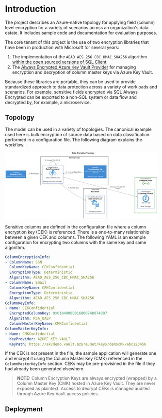 # Introduction

The project describes an Azure-native topology for applying field (column) level encryption for a variety of scenarios across an organization's data estate. It includes sample code and documentation for evaluation purposes.

The core tenant of this project is the use of two encryption libraries that have been in production with Microsoft for several years:
1. The implementation of the `AEAD_AES_256_CBC_HMAC_SHA256` algorithm [within the open sourced versions of SQL Client](https://github.com/dotnet/SqlClient/tree/master/src/Microsoft.Data.SqlClient/netcore/src/Microsoft/Data/SqlClient).
2. The [Always Encrypted Azure Key Vault Provider](https://docs.microsoft.com/en-us/dotnet/api/microsoft.data.sqlclient.alwaysencrypted.azurekeyvaultprovider?view=akvprovider-dotnet-core-1.1) for managing encryption and decryption of column master keys via Azure Key Vault.

Because these libraries are portable, they can be used to provide standardized approach to data protection across a variety of workloads and scenarios. For example, sensitive fields encrypted via SQL Always Encrypted can be exported to a non-SQL system or data flow and decrypted by, for example, a microservice.

## Topology

The model can be used in a variety of topologies. The canonical example used here is bulk encryption of source data based on data classification performed in a configuration file. The following diagram explains the workflow.

<img src="docs/img/encryption-topology.png" />

Sensitive columns are defined in the configuraiton file where a column encryption key (CEK) is referenced. There is a one-to-many relationship between a given CEK and columns. The following YAML is an example configuration for encrypting two columns with the same key and same algorithm.

```yaml
ColumnEncryptionInfo:
- ColumnName: SSN
  ColumnKeyName: CEKConfidential
  EncryptionType: Deterministic
  Algorithm: AEAD_AES_256_CBC_HMAC_SHA256
- ColumnName: Email
  ColumnKeyName: CEKConfidential
  EncryptionType: Deterministic
  Algorithm: AEAD_AES_256_CBC_HMAC_SHA256
ColumnKeyInfo:
- Name: CEKConfidential
  EncryptedColumnKey: 0x01b40000016800740074007
  Algorithm: RSA_OAEP
  ColumnMasterKeyName: CMKConfidential
ColumnMasterKeyInfo:
- Name: CMKConfidential
  KeyProvider: AZURE_KEY_VAULT
  KeyPath: https://akvdemo.vault.azure.net/keys/democmk/abc123456
```

If the CEK is not present in the file, the sample application will generate one and encrypt it using the Column Master Key (CMK) referenced in the `ColumnMasterKeyInfo` section. CEKs may be pre-provisined in the file if they had already been generated elsewhere.

> **NOTE:** Column Encryption Keys are always encrypted (wrapped) by a Column Master Key (CMK) hosted in Azure Key Vault. They are never exposed as plaintext. Access to decrypt CEKs is managed audited through Azure Key Vault access policies.

## Deployment

